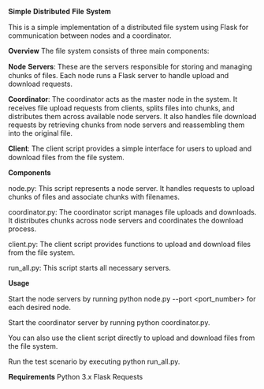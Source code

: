 𝐒𝐢𝐦𝐩𝐥𝐞 𝐃𝐢𝐬𝐭𝐫𝐢𝐛𝐮𝐭𝐞𝐝 𝐅𝐢𝐥𝐞 𝐒𝐲𝐬𝐭𝐞𝐦

This is a simple implementation of a distributed file system using Flask for communication between nodes and a coordinator.

𝐎𝐯𝐞𝐫𝐯𝐢𝐞𝐰
The file system consists of three main components:

𝐍𝐨𝐝𝐞 𝐒𝐞𝐫𝐯𝐞𝐫𝐬: These are the servers responsible for storing and managing chunks of files. Each node runs a Flask server to handle upload and download requests.

𝐂𝐨𝐨𝐫𝐝𝐢𝐧𝐚𝐭𝐨𝐫: The coordinator acts as the master node in the system. It receives file upload requests from clients, splits files into chunks, and distributes them across available node servers. It also handles file download requests by retrieving chunks from node servers and reassembling them into the original file.

𝐂𝐥𝐢𝐞𝐧𝐭: The client script provides a simple interface for users to upload and download files from the file system.

𝐂𝐨𝐦𝐩𝐨𝐧𝐞𝐧𝐭𝐬

node.py: This script represents a node server. It handles requests to upload chunks of files and associate chunks with filenames.

coordinator.py: The coordinator script manages file uploads and downloads. It distributes chunks across node servers and coordinates the download process.

client.py: The client script provides functions to upload and download files from the file system.

run_all.py: This script starts all necessary servers.

𝐔𝐬𝐚𝐠𝐞

Start the node servers by running python node.py --port <port_number> for each desired node.

Start the coordinator server by running python coordinator.py.

You can also use the client script directly to upload and download files from the file system.

Run the test scenario by executing python run_all.py.

𝐑𝐞𝐪𝐮𝐢𝐫𝐞𝐦𝐞𝐧𝐭𝐬
Python 3.x
Flask
Requests

